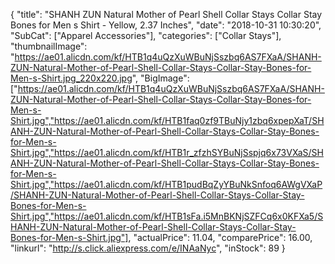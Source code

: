 {
	"title": "SHANH ZUN Natural Mother of Pearl Shell Collar Stays Collar Stay Bones for Men s Shirt - Yellow, 2.37 Inches",
	"date": "2018-10-31 10:30:20",
	"SubCat": ["Apparel Accessories"],
	"categories": ["Collar Stays"],
	"thumbnailImage": "https://ae01.alicdn.com/kf/HTB1q4uQzXuWBuNjSszbq6AS7FXaA/SHANH-ZUN-Natural-Mother-of-Pearl-Shell-Collar-Stays-Collar-Stay-Bones-for-Men-s-Shirt.jpg_220x220.jpg",
	"BigImage": ["https://ae01.alicdn.com/kf/HTB1q4uQzXuWBuNjSszbq6AS7FXaA/SHANH-ZUN-Natural-Mother-of-Pearl-Shell-Collar-Stays-Collar-Stay-Bones-for-Men-s-Shirt.jpg","https://ae01.alicdn.com/kf/HTB1faq0zf9TBuNjy1zbq6xpepXaT/SHANH-ZUN-Natural-Mother-of-Pearl-Shell-Collar-Stays-Collar-Stay-Bones-for-Men-s-Shirt.jpg","https://ae01.alicdn.com/kf/HTB1r_zfzhSYBuNjSspjq6x73VXaS/SHANH-ZUN-Natural-Mother-of-Pearl-Shell-Collar-Stays-Collar-Stay-Bones-for-Men-s-Shirt.jpg","https://ae01.alicdn.com/kf/HTB1pudBqZyYBuNkSnfoq6AWgVXaP/SHANH-ZUN-Natural-Mother-of-Pearl-Shell-Collar-Stays-Collar-Stay-Bones-for-Men-s-Shirt.jpg","https://ae01.alicdn.com/kf/HTB1sFa.i5MnBKNjSZFCq6x0KFXa5/SHANH-ZUN-Natural-Mother-of-Pearl-Shell-Collar-Stays-Collar-Stay-Bones-for-Men-s-Shirt.jpg"],
	"actualPrice": 11.04,
	"comparePrice": 16.00,
	"linkurl": "http://s.click.aliexpress.com/e/INAaNyc",
	"inStock": 89
}
